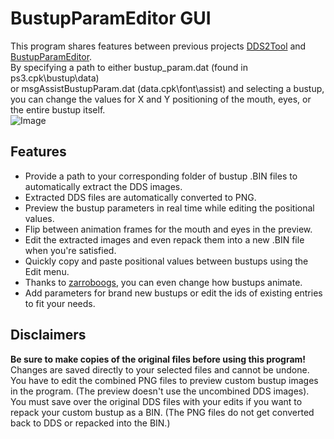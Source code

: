 # BustupParamEditor GUI
This program shares features between previous projects [DDS2Tool](https://github.com/ShrineFox/DDS2Tool) and [BustupParamEditor](https://github.com/ShrineFox/BustupParamEditor).  
By specifying a path to either bustup_param.dat (found in ps3.cpk\bustup\data)  
or msgAssistBustupParam.dat (data.cpk\font\assist) and selecting a bustup,  
you can change the values for X and Y positioning of the mouth, eyes, or the entire bustup itself.  
![Image](https://i.imgur.com/080ZbZ4.png)

## Features
- Provide a path to your corresponding folder of bustup .BIN files to automatically extract the DDS images.
- Extracted DDS files are automatically converted to PNG.
- Preview the bustup parameters in real time while editing the positional values.
- Flip between animation frames for the mouth and eyes in the preview.
- Edit the extracted images and even repack them into a new .BIN file when you're satisfied.
- Quickly copy and paste positional values between bustups using the Edit menu.
- Thanks to [zarroboogs](https://github.com/zarroboogs), you can even change how bustups animate.
- Add parameters for brand new bustups or edit the ids of existing entries to fit your needs.

## Disclaimers
**Be sure to make copies of the original files before using this program!** 
Changes are saved directly to your selected files and cannot be undone.  
You have to edit the combined PNG files to preview custom bustup images in the program. (The preview doesn't use the uncombined DDS images).  
You must save over the original DDS files with your edits if you want to repack your custom bustup as a BIN. (The PNG files do not get converted back to DDS or repacked into the BIN.)

